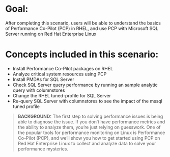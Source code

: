 # Goal:
After completing this scenario, users will be able to understand the basics of Performance Co-Pilot (PCP) in RHEL, and use PCP with Microsoft SQL Server running on Red Hat Enterprise Linux

# Concepts included in this scenario:
* Install Performance Co-Pilot packages on RHEL
* Analyze critical system resources using PCP 
* Install PMDAs for SQL Server  
* Check SQL Server query performance by running an sample analytic query with columnstores
* Change the RHEL tuned-profile for SQL Server
* Re-query SQL Server with columnstores to see the impact of the mssql tuned profile

>**BACKGROUND:** The first step to solving performance issues is being able to diagnose the issue. If you don’t have performance metrics and the ability to analyze them, you’re just relying on guesswork. One of the popular tools for performance monitoring on Linux is Performance Co-Pilot (PCP), and we’ll show you how to get started using PCP on Red Hat Enterprise Linux to collect and analyze data to solve your performance mysteries.
